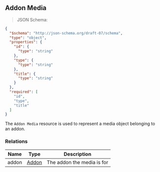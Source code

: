 ## Addon Media

> JSON Schema:

```json
{
  "$schema": "http://json-schema.org/draft-07/schema",
  "type": "object",
  "properties": {
    "id": {
      "type": "string"
    },
    "type": {
      "type": "string"
    },
    "title": {
      "type": "string"
    }
  },
  "required": [
    "id",
    "type",
    "title"
  ]
}
```

The `Addon Media` resource is used to represent a media object belonging to an addon.

### Relations
Name | Type | Description
---- | ---- | -----------
addon | [Addon](#resource-types-addon) | The addon the media is for
